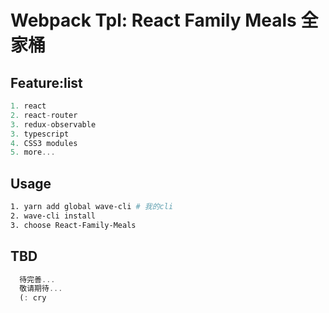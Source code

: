 # Webpack Tpl: React Family Meals 全家桶

## Feature:list

```ts
1. react
2. react-router
3. redux-observable
3. typescript
4. CSS3 modules
5. more...
```

## Usage

```sh
1. yarn add global wave-cli # 我的cli
2. wave-cli install
3. choose React-Family-Meals
```

## TBD

```js
  待完善...
  敬请期待...
  (: cry
```

